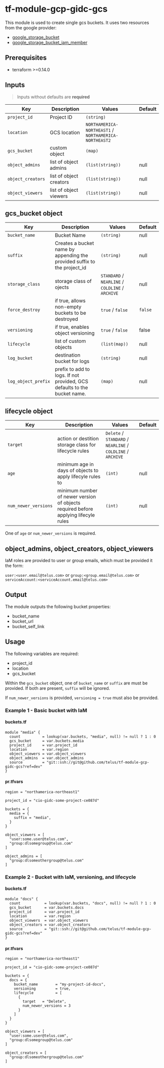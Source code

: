 # tf-module-gcp-gidc-gcs

This module is used to create single gcs buckets. It uses two resources from the google provider:
- [google_storage_bucket](https://registry.terraform.io/providers/hashicorp/google/latest/docs/resources/storage_bucket)
- [google_storage_bucket_iam_member](https://registry.terraform.io/providers/hashicorp/google/latest/docs/resources/storage_bucket_iam)

## Prerequisites

- terraform >=0.14.0

## Inputs

> Inputs without defaults are **required**

| Key | Description | Values | Default |
|-|-|-|-|
| `project_id` | Project ID | `(string)` | |
| `location` | GCS location | `NORTHAMERICA-NORTHEAST1` / `NORTHAMERICA-NORTHEAST2` | |
| `gcs_bucket` | custom object | `(map)` | |
| `object_admins ` | list of object admins | `(list(string))` | null |
| `object_creators` | list of object creators | `(list(string))` | null |
| `object_viewers` | list of object viewers| `(list(string))` | null |

## gcs_bucket object
| Key | Description | Values | Default |
|-|-|-|-|
| `bucket_name` | Bucket Name | `(string)` | null |
| `suffix` | Creates a bucket name by appending the provided suffix to the project_id | `(string)` | null |
| `storage_class` | storage class of ojects | `STANDARD` / `NEARLINE` / `COLDLINE` / `ARCHIVE` | null |
| `force_destroy` | if true, allows non-empty buckets to be destroyed | `true` / `false` | `false` |
| `versioning` | if true, enables object versioning | `true` / `false` | false |
| `lifecycle` | list of custom objects | `(list(map))` | null |
| `log_bucket` | destination bucket for logs | `(string)` | null |
| `log_object_prefix` | prefix to add to logs. If not provided, GCS defaults to the bucket name. | `(map)` | null |

## lifecycle object
| Key | Description | Values | Default |
|-|-|-|-|
| `target` | action or destition storage class for lifecycle rules | `Delete` / `STANDARD` / `NEARLINE` / `COLDLINE` / `ARCHIVE`  | |
| `age` | minimum age in days of objects to apply lifecyle rules to | `(int)` | null |
| `num_newer_versions` | minimum number of newer version of objects required before applying lifecyle rules| `(int)` | null |

One of `age` or `num_newer_versions` is required.


## object_admins, object_creators, object_viewers
IaM roles are provided to user or group emails, which must be provided it the form:  

`user:<user.email@telus.com>` or `group:<group.email@telus.com>` or `serviceAccount:<serviceAccount.email@telus.com>`

## Output
The module outputs the following bucket properties:
- bucket_name
- bucket_url
- bucket_self_link

## Usage

The following variables are required:
- project_id
- location
- gcs_bucket

Within the `gcs_bucket` object, one of `bucket_name` or `suffix` are must be provided. If both are present, `suffix` will be ignored.

If `num_newer_versions` is provided, `versioning = true` must also be provided.

### Example 1 - Basic bucket with IaM
#### buckets.tf
```
module "media" {
  count          = lookup(var.buckets, "media", null) != null ? 1 : 0
  gcs_bucket     = var.buckets.media
  project_id     = var.project_id
  location       = var.region
  object_viewers = var.object_viewers
  object_admins  = var.object_admins
  source         = "git::ssh://git@github.com/telus/tf-module-gcp-gidc-gcs?ref=dev"
}
```
#### pr.tfvars
```
region = "northamerica-northeast1"

project_id = "cio-gidc-some-project-ce087d"

buckets = {
  media = {
    suffix = "media",
  }
}

object_viewers = [
  "user:some.user@telus.com",
  "group:dlsomegroup@telus.com"
]

object_admins = [
  "group:dlsomeothergroup@telus.com"
]
```

### Example 2 - Bucket with IaM, versioning, and lifecycle
#### buckets.tf
```
module "docs" {
  count           = lookup(var.buckets, "docs", null) != null ? 1 : 0
  gcs_bucket      = var.buckets.docs
  project_id      = var.project_id
  location        = var.region
  object_viewers  = var.object_viewers
  object_creators = var.object_creators
  source          = "git::ssh://git@github.com/telus/tf-module-gcp-gidc-gcs?ref=dev"
}
```
#### pr.tfvars
```
region = "northamerica-northeast1"

project_id = "cio-gidc-some-project-ce087d"

buckets = {
  docs = {
    bucket_name        = "my-project-id-docs",
    versioning         = true,
    lifecycle          = [
      {
        target   = "Delete",
        num_newer_versions = 3
      }
    ]
  }
}

object_viewers = [
  "user:some.user@telus.com",
  "group:dlsomegroup@telus.com"
]

object_creators = [
  "group:dlsomeothergroup@telus.com"
]
```
